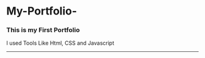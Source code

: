 # My-Portfolio-
<h3>This is my First Portfolio</h3>
<p>I used Tools Like Html, CSS and Javascript </p>

<hr>
<h2><a href="https://rajnissharma.github.io/My-Portfolio-/"></a></h2>
